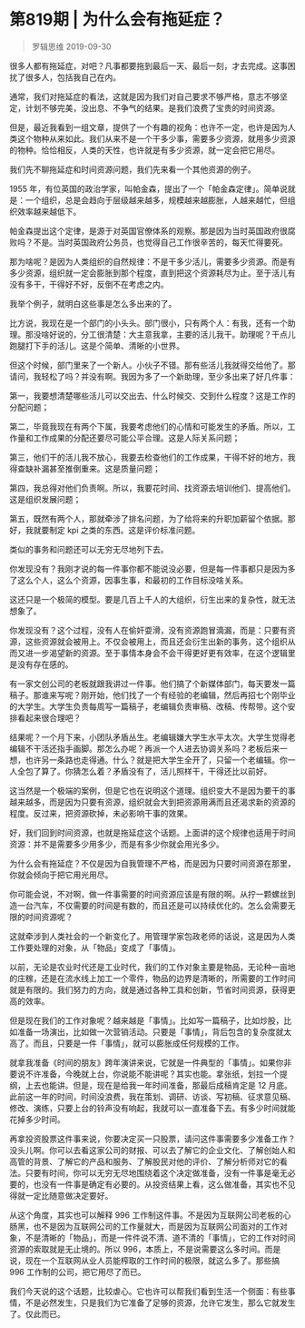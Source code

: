 # 第819期 | 为什么会有拖延症？
> 罗辑思维
2019-09-30

很多人都有拖延症，对吧？凡事都要拖到最后一天、最后一刻，才去完成。这事困扰了很多人，包括我自己在内。

通常，我们对拖延症的看法，这就是因为我们对自己要求不够严格，意志不够坚定，计划不够完美，没出息、不争气的结果。是我们浪费了宝贵的时间资源。

但是，最近我看到一组文章，提供了一个有趣的视角：也许不一定，也许是因为人类这个物种从来如此。我们从来不是一个干多少事，需要多少资源，就用多少资源的物种。恰恰相反，人类的天性，也许就是有多少资源，就一定会把它用尽。

我们先不聊拖延症和时间资源问题，我们先来看一个其他资源的例子。

1955 年，有位英国的政治学家，叫帕金森，提出了一个「帕金森定律」。简单说就是：一个组织，总是会趋向于层级越来越多，规模越来越膨胀，人越来越忙，但组织效率越来越低下。

帕金森提出这个定律，是源于对英国官僚体系的观察。那是因为当时英国政府很腐败吗？不是。当时英国政府公务员，也觉得自己工作很辛苦的，每天忙得要死。

那为啥呢？是因为人类组织的自然规律：不是干多少活儿，需要多少资源。而是有多少资源，组织就一定会膨胀到那个程度，直到把这个资源耗尽为止。至于活儿有没有多干，干得好不好，反倒不在考虑之内。

我举个例子，就明白这些事是怎么多出来的了。

比方说，我现在是一个部门的小头头。部门很小，只有两个人：有我，还有一个助理。那没啥好说的，分工很清楚：大主意我拿，主要的活儿我干。助理呢？干点儿跑腿打下手的活儿。这是个简单、清晰的小世界。

但这个时候，部门里来了一个新人。小伙子不错。那有些活儿我就得交给他了。那请问，我轻松了吗？并没有啊。我因为多了一个新助理，至少多出来了好几件事：

第一，我要想清楚哪些活儿可以交出去、什么时候交、交到什么程度？这是工作的分配问题；

第二，毕竟我现在有两个下属，我要考虑他们的心情和可能发生的矛盾。所以，工作量和工作成果的分配还要尽可能公平合理。这是人际关系问题；

第三，他们干的活儿我不放心，我要去检查他们的工作成果，干得不好的地方，我得查缺补漏甚至推倒重来。这是质量问题；

第四，我总得对他们负责啊。所以，我要花时间、找资源去培训他们、提高他们。这是组织发展问题；

第五，既然有两个人，那就牵涉了排名问题，为了给将来的升职加薪留个依据。那好，我就要制定 kpi 之类的东西。这是评价标准问题。

类似的事务和问题还可以无穷无尽地列下去。

你发现没有？我刚才说的每一件事你都不能说没必要，但是每一件事都只是因为多了这么个人，这么个资源，因事生事，和最初的工作目标没啥关系。

这还只是一个极简的模型。要是几百上千人的大组织，衍生出来的复杂性，就无法想象了。

你发现没有？这个过程，没有人在偷奸耍滑，没有资源跑冒滴漏，而是：只要有资源，这些资源就会被用上。不仅会被用上，而且还会衍生出新的事务，这个组织从而又进一步渴望新的资源。至于事情本身会不会干得更好更有效率，在这个逻辑里是没有存在感的。

有一家文创公司的老板就跟我讲过一件事。他们搞了个新媒体部门，每天要发一篇稿子。那谁来写呢？刚开始，他们找了一个有经验的老编辑，然后再招七个刚毕业的大学生。大学生负责每周写一篇稿子，老编辑负责审稿、改稿、传帮带。这个安排看起来很合理吧？

结果呢？一个月下来，小团队矛盾丛生。老编辑嫌大学生水平太次。大学生觉得老编辑不干活还指手画脚。那怎么办呢？再派一个人进去协调关系吗？老板后来一想，也许另一条路也走得通。什么？就是把大学生全开了，只留一个老编辑。你一人全包了算了。你猜怎么着？矛盾没有了，活儿照样干，干得还比以前好。

这当然是一个极端的案例，但是它也在说明这个道理。组织变大不是因为要干的事越来越多，而是因为只要有资源，组织就会大到把资源用满而且还渴求新的资源的程度。反过来，把资源砍掉，未必影响干事的效果。

好，我们回到时间资源，也就是拖延症这个话题。上面讲的这个规律也适用于时间资源：并不是需要多少用多少，而是有多少你就会用光多少。

为什么会有拖延症？不仅是因为自我管理不严格，而是因为只要时间资源在那里，你就会倾向于把它用光用尽。

你可能会说，不对啊，做一件事需要的时间资源应该是有限的啊。从拧一颗螺丝到造一台汽车，不仅需要的时间是有数的，而且还是可以持续优化的。怎么会需要无限的时间资源呢？

这就牵涉到人类社会的一个新变化了。用管理学家包政老师的话说，这是因为人类工作要处理的对象，从「物品」变成了「事情」。

以前，无论是农业时代还是工业时代，我们的工作对象主要是物品，无论种一亩地的庄稼，还是在流水线上加工一个零件，物品的边界是清晰的，所需要的工作时间就是有限的。我们努力的方向，就是通过各种工具和创新，节省时间资源，获得更高的效率。

但是现在我们的工作对象呢？越来越是「事情」。比如写一篇稿子，比如炒股，比如准备一场演出，比如做一次营销活动。只要是「事情」，背后包含的复杂度就太高了。而且，只要是一件「事情」，就可以膨胀成任何规模的工作。

就拿我准备《时间的朋友》跨年演讲来说，它就是一件典型的「事情」。如果你非要说不许准备，今晚就上台，你说能不能讲呢？其实也能。拿张纸，划拉一个提纲，上去也能讲。但是，现在是给我一年时间准备，那最后成稿肯定是 12 月底。此前这一年的时间，时间没浪费，我在策划、调研、访谈、写初稿、征求意见稿、修改、演练，只要上台的铃声没有响起，我就可以一直准备下去。有多少时间就能花掉多少时间。

再拿投资股票这件事来说，你要决定买一只股票，请问这件事需要多少准备工作？没头儿啊。你可以去看这家公司的财报、可以去了解它的企业文化、了解创始人和高管的背景、了解它的产品和服务、了解股民对他的评价、了解分析师对它的看法。只要有时间，你可以无穷无尽地围绕着这个决定做准备，没有一件事是毫无必要的，也没有一件事是确定有必要的。从投资结果上看，这么做准备，其实也不见得就一定比随意做决定要好。

从这个角度，其实也可以解释 996 工作制这件事。不是因为互联网公司老板的心肠黑，也不是因为互联网公司的工作量就大，而是因为互联网公司面对的工作对象，不是清晰的「物品」，而是一件件说不清、道不清的「事情」，它的工作对时间资源的索取就是无止境的。所以 996，本质上，不是说需要这么多时间。而是说，现在一个互联网从业人员能榨取的工作时间的极限，就这么多了。那些搞 996 工作制的公司，把它用尽了而已。

我们今天说的这个话题，比较虐心。它也许可以帮我们看到生活一个侧面：有些事情，不是必然发生，只是我们为它准备了足够的资源，允许它发生，那么它就发生了。仅此而已。

